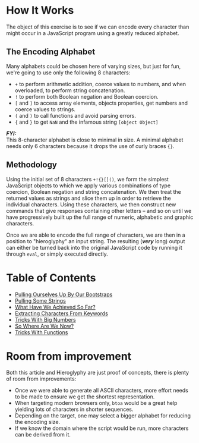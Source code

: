 
# How It Works

The object of this exercise is to see if we can encode every character than might occur in a JavaScript program using a greatly reduced alphabet.

## The Encoding Alphabet

Many alphabets could be chosen here of varying sizes, but just for fun, we're going to use only the following 8 characters:

* `+` to perform arithmetic addition, coerce values to numbers, and when overloaded, to perform string concatenation.
* `!` to perform both Boolean negation and Boolean coercion.
* `[` and `]` to access array elements, objects properties, get numbers and coerce values to strings.
* `(` and `)` to call functions and avoid parsing errors.
* `{` and `}` to get `NaN` and the infamous string `[object Object]`

***FYI:***<br>
This 8-character alphabet is close to minimal in size.
A minimal alphabet needs only 6 characters because it drops the use of curly braces `{}`.

## Methodology

Using the initial set of 8 characters `+!{}[]()`, we form the simplest JavaScript objects to which we apply various combinations of type coercion, Boolean negation and string concatenation.
We then treat the returned values as strings and slice them up in order to retrieve the individual characters.
Using these characters, we then construct new commands that give responses containing other letters &ndash; and so on until we have progressively built up the full range of numeric, alphabetic and graphic characters.

Once we are able to encode the full range of characters, we are then in a position to "hieroglyphy" an input string.
The resulting (***very*** long) output can either be turned back into the original JavaScript code by running it through `eval`, or simply executed directly.

# Table of Contents

* [Pulling Ourselves Up By Our Bootstraps](./bootstraps.md)
* [Pulling Some Strings](./strings.md)
* [What Have We Achieved So Far?](./checkpoint1.md)
* [Extracting Characters From Keywords](./keywords.md)
* [Tricks With Big Numbers](./numbers.md)
* [So Where Are We Now?](./checkpoint2.md)
* [Tricks With Functions](./functions.md)

# Room from improvement

Both this article and Hieroglyphy are just proof of concepts, there is plenty of room from improvements:

* Once we were able to generate all ASCII characters, more effort needs to be made to ensure we get the shortest representation.
* When targeting modern browsers only, `btoa` would be a great help yielding lots of characters in shorter sequences.
* Depending on the target, one may select a bigger alphabet for reducing the encoding size.
* If we know the domain where the script would be run, more characters can be derived from it.
